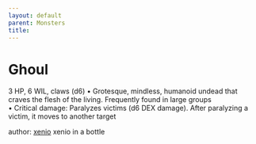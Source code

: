 ```yaml
---
layout: default
parent: Monsters 
title: 
--- 
```

# Ghoul
3 HP, 6 WIL, claws (d6)
• Grotesque, mindless, humanoid undead that craves the flesh of the living. Frequently found in large groups  
• Critical damage: Paralyzes victims (d6 DEX damage). After paralyzing a victim, it moves to another target  





author: [xenio](https://xenioinabottle.blogspot.com/2021/02/classic-monsters-for-cairnito-part-1.html) xenio in a bottle



